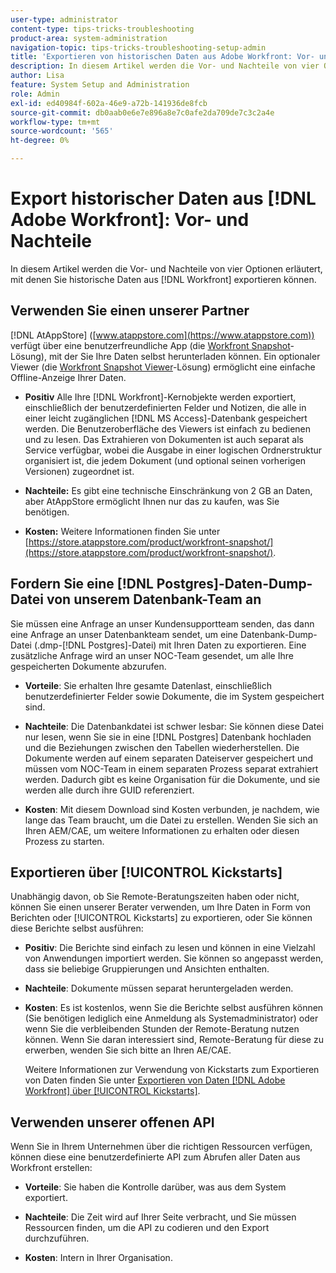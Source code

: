 ```yaml
---
user-type: administrator
content-type: tips-tricks-troubleshooting
product-area: system-administration
navigation-topic: tips-tricks-troubleshooting-setup-admin
title: 'Exportieren von historischen Daten aus Adobe Workfront: Vor- und Nachteile'
description: In diesem Artikel werden die Vor- und Nachteile von vier Optionen erläutert, mit denen Sie historische Daten aus Workfront exportieren können.
author: Lisa
feature: System Setup and Administration
role: Admin
exl-id: ed40984f-602a-46e9-a72b-141936de8fcb
source-git-commit: db0aab0e6e7e896a8e7c0afe2da709de7c3c2a4e
workflow-type: tm+mt
source-wordcount: '565'
ht-degree: 0%

---
```


# Export historischer Daten aus [!DNL Adobe Workfront]: Vor- und Nachteile

In diesem Artikel werden die Vor- und Nachteile von vier Optionen erläutert, mit denen Sie historische Daten aus [!DNL Workfront] exportieren können.

## Verwenden Sie einen unserer Partner

[!DNL AtAppStore] ([www.atappstore.com](https://www.atappstore.com)) verfügt über eine benutzerfreundliche App (die [Workfront Snapshot](https://store.atappstore.com/product/workfront-snapshot/)-Lösung), mit der Sie Ihre Daten selbst herunterladen können. Ein optionaler Viewer (die [Workfront Snapshot Viewer](https://store.atappstore.com/product/workfront-snapshot-viewer/)-Lösung) ermöglicht eine einfache Offline-Anzeige Ihrer Daten.

* **Positiv** Alle Ihre [!DNL Workfront]-Kernobjekte werden exportiert, einschließlich der benutzerdefinierten Felder und Notizen, die alle in einer leicht zugänglichen [!DNL MS Access]-Datenbank gespeichert werden. Die Benutzeroberfläche des Viewers ist einfach zu bedienen und zu lesen. Das Extrahieren von Dokumenten ist auch separat als Service verfügbar, wobei die Ausgabe in einer logischen Ordnerstruktur organisiert ist, die jedem Dokument (und optional seinen vorherigen Versionen) zugeordnet ist.

* **Nachteile:** Es gibt eine technische Einschränkung von 2 GB an Daten, aber AtAppStore ermöglicht Ihnen nur das zu kaufen, was Sie benötigen.

* **Kosten:** Weitere Informationen finden Sie unter [https://store.atappstore.com/product/workfront-snapshot/](https://store.atappstore.com/product/workfront-snapshot/).

## Fordern Sie eine [!DNL Postgres]-Daten-Dump-Datei von unserem Datenbank-Team an

Sie müssen eine Anfrage an unser Kundensupportteam senden, das dann eine Anfrage an unser Datenbankteam sendet, um eine Datenbank-Dump-Datei (.dmp-[!DNL Postgres]-Datei) mit Ihren Daten zu exportieren. Eine zusätzliche Anfrage wird an unser NOC-Team gesendet, um alle Ihre gespeicherten Dokumente abzurufen.

* **Vorteile**: Sie erhalten Ihre gesamte Datenlast, einschließlich benutzerdefinierter Felder sowie Dokumente, die im System gespeichert sind.

* **Nachteile**: Die Datenbankdatei ist schwer lesbar: Sie können diese Datei nur lesen, wenn Sie sie in eine [!DNL Postgres] Datenbank hochladen und die Beziehungen zwischen den Tabellen wiederherstellen. Die Dokumente werden auf einem separaten Dateiserver gespeichert und müssen vom NOC-Team in einem separaten Prozess separat extrahiert werden. Dadurch gibt es keine Organisation für die Dokumente, und sie werden alle durch ihre GUID referenziert.

* **Kosten**: Mit diesem Download sind Kosten verbunden, je nachdem, wie lange das Team braucht, um die Datei zu erstellen. Wenden Sie sich an Ihren AEM/CAE, um weitere Informationen zu erhalten oder diesen Prozess zu starten.

## Exportieren über [!UICONTROL Kickstarts]

Unabhängig davon, ob Sie Remote-Beratungszeiten haben oder nicht, können Sie einen unserer Berater verwenden, um Ihre Daten in Form von Berichten oder [!UICONTROL Kickstarts] zu exportieren, oder Sie können diese Berichte selbst ausführen:

* **Positiv**: Die Berichte sind einfach zu lesen und können in eine Vielzahl von Anwendungen importiert werden. Sie können so angepasst werden, dass sie beliebige Gruppierungen und Ansichten enthalten.

* **Nachteile**: Dokumente müssen separat heruntergeladen werden.

* **Kosten**: Es ist kostenlos, wenn Sie die Berichte selbst ausführen können (Sie benötigen lediglich eine Anmeldung als Systemadministrator) oder wenn Sie die verbleibenden Stunden der Remote-Beratung nutzen können. Wenn Sie daran interessiert sind, Remote-Beratung für diese zu erwerben, wenden Sie sich bitte an Ihren AE/CAE.

  Weitere Informationen zur Verwendung von Kickstarts zum Exportieren von Daten finden Sie unter [Exportieren von Daten  [!DNL Adobe Workfront] über [!UICONTROL Kickstarts]](../../administration-and-setup/manage-workfront/using-kick-starts/export-data-from-wf-via-kick-starts.md).

## Verwenden unserer offenen API

Wenn Sie in Ihrem Unternehmen über die richtigen Ressourcen verfügen, können diese eine benutzerdefinierte API zum Abrufen aller Daten aus Workfront erstellen:

* **Vorteile**: Sie haben die Kontrolle darüber, was aus dem System exportiert.

* **Nachteile**: Die Zeit wird auf Ihrer Seite verbracht, und Sie müssen Ressourcen finden, um die API zu codieren und den Export durchzuführen.

* **Kosten**: Intern in Ihrer Organisation.
